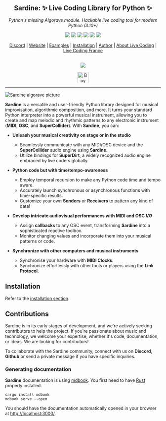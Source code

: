 <h2 align="center">
  <b>Sardine</b>: ✨ Live Coding Library for Python ✨
</h2>
<p align="center"><i>
  Python's missing Algorave module. Hackable live coding tool for modern Python (3.10+)
</i></p>

<p align="center">
  <img src=https://img.shields.io/discord/1029399269574193203 />
  <img src=https://img.shields.io/github/license/Bubobubobubobubo/sardine />
  <img src=https://img.shields.io/github/stars/Bubobubobubobubo/sardine />
  <img src=https://img.shields.io/pypi/wheel/sardine-system>
  <img src=https://img.shields.io/pypi/v/sardine-system>
  <img src=https://img.shields.io/pypi/status/sardine-system>
</p>


<p align="center">
  <a href="https://discord.gg/aPgV7mSFZh">Discord</a> |
  <a href="https://sardine.raphaelforment.fr/">Website</a> |
  <a href="https://sardine.raphaelforment.fr/showcase">Examples</a> |
  <a href="https://sardine.raphaelforment.fr/installation/">Installation</a> |
  <a href="https://raphaelforment.fr/">Author</a>  |
  <a href="https://toplap.org/">About Live Coding</a> |
  <a href="https://livecoding.fr/">Live Coding France</a>
  <br><br>
  <p align='center'>
    <a href="https://github.com/bubobubobubobubo/sardine/graphs/contributors">
    <img src="https://contrib.rocks/image?repo=bubobubobubobubo/sardine" />
    </a>
  </p>
</p>

<p align="center">
  <a href='https://ko-fi.com/I2I2RSBHF' target='_blank'><img height='36' style='border:0px;height:36px;' src='https://storage.ko-fi.com/cdn/kofi3.png?v=3' border='0' alt='Buy Me a Coffee at ko-fi.com' /></a>
</p>

-----------

![Sardine algorave picture](pictures/sardine_intro_picture_repo.png)

**Sardine** is a versatile and user-friendly Python library designed for musical improvisation, algorithmic composition, and more. It turns your standard Python interpreter into a powerful musical instrument, allowing you to create and map melodic and rhythmic patterns to any electronic instrument (**MIDI**, **OSC**, and **SuperCollider**). With **Sardine**, you can:

- **Unleash your musical creativity on stage or in the studio**
  - Seamlessly communicate with any MIDI/OSC device and the **SuperCollider** audio engine using **Sardine**.
  - Utilize bindings for **SuperDirt**, a widely recognized audio engine embraced by live coders globally.

- **Python code but with time/tempo-awareness**
  - Employ temporal recursion to make any Python code time and tempo aware.
  - Accurately launch synchronous or asynchronous functions with time-specific results.
  - Customize your own **Senders** or **Receivers** to pattern any kind of data!

- **Develop intricate audiovisual performances with MIDI and OSC *I/O***
  - Assign **callbacks** to any OSC event, transforming **Sardine** into a sophisticated reactive toolbox.
  - Monitor changing values and incorporate them into your musical patterns or code.

- **Synchronize with other computers and musical instruments**
  - Synchronise your hardware with **MIDI Clocks**.
  - Synchronize effortlessly with other tools or players using the **Link Protocol**.

## Installation

Refer to the [installation section](https://sardine.raphaelforment.fr/installation.html).

## Contributions

Sardine is in its early stages of development, and we're actively seeking contributors to help the project. If you're passionate about music and technology, we welcome your expertise, whether it's code, documentation, or ideas. We are looking for contributors! 

To collaborate with the Sardine community, connect with us on **Discord**, **Github** or send a private message if you have specific inquiries.

### Generating documentation

**Sardine** documentation is using [mdbook](https://rust-lang.github.io/mdBook/guide/creating.html). You first need to have [Rust](https://www.rust-lang.org/tools/install) properly installed.

```
cargo install mdbook
mdbook serve --open
```

You should have the documentation automatically opened in your browser at <http://localhost:3000/>.
